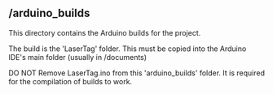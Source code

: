 ## /arduino_builds
This directory contains the Arduino builds for the project.

The build is the 'LaserTag' folder. This must be copied into the Arduino IDE's main folder (usually in /documents)

DO NOT Remove LaserTag.ino from this 'arduino_builds' folder. It is required for the compilation of builds to work.
